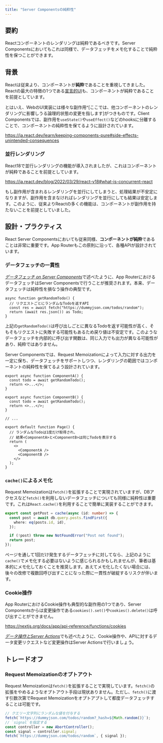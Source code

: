 ```yaml
---
title: "Server Componentsの純粋性"
---
```


## 要約

Reactコンポーネントのレンダリングは純粋であるべきです。Server Componentsにおいてもこれは同様で、データフェッチをメモ化することで純粋性を保つことができます。

## 背景

Reactは従来より、コンポーネントが**純粋**であることを重視してきました。Reactの最大の特徴の1つである[宣言的UI](https://ja.react.dev/learn/reacting-to-input-with-state#how-declarative-ui-compares-to-imperative)も、コンポーネントが純粋であることを前提としています。

とはいえ、WebのUI実装には様々な副作用^[ここでは、他コンポーネントのレンダリングに影響しうる論理的状態の変更を指します]がつきものです。Client Componentsでは、副作用を`useState()`や`useEffect()`などのhooksに分離することで、コンポーネントの純粋性を保てるように設計されています。

https://ja.react.dev/learn/keeping-components-pure#side-effects-unintended-consequences

### 並行レンダリング

React18で並行レンダリングの機能が導入されましたが、これはコンポーネントが純粋であることを前提としています。

https://ja.react.dev/blog/2022/03/29/react-v18#what-is-concurrent-react

もし副作用が含まれるレンダリングを並行にしてしまうと、処理結果が不安定になりますが、副作用を含まなければレンダリングを並行にしても結果は安定します。このように、従来よりReactの多くの機能は、コンポーネントが副作用を持たないことを前提としていました。

## 設計・プラクティス

React Server Componentsにおいても従来同様、**コンポーネントが純粋**であることは非常に重要です。App Routerもこの原則に沿って、各種APIが設計されています。

### データフェッチの一貫性

[_データフェッチ on Server Components_](part_1_server_components)で述べたように、App RouterにおけるデータフェッチはServer Componentsで行うことが推奨されます。本来、データフェッチは純粋性を損なう操作の典型です。

```tsx
async function getRandomTodo() {
  // リクエストごとにランダムなTodoを返すAPI
  const res = await fetch("https://dummyjson.com/todos/random");
  return (await res.json()) as Todo;
}
```

上記の`getRandomTodo()`は呼び出しごとに異なるTodoを返す可能性が高く、そもそもリクエストに失敗する可能性もあるため戻り値は不安定です。このようなデータフェッチを内部的に呼び出す関数は、同じ入力でも出力が異なる可能性があり、純粋ではありません。

Server Componentsでは、Request Memoizationによって入力に対する出力を一定に保ち、データフェッチをサポートしつつ、レンダリングの範囲ではコンポーネントの純粋性を保てるよう設計されています。

```tsx
export async function ComponentA() {
  const todo = await getRandomTodo();
  return <>...</>;
}

export async function ComponentB() {
  const todo = await getRandomTodo();
  return <>...</>;
}

// ...

export default function Page() {
  // ランダムなTodoは1度だけ取得され、
  // 結果<ComponentA>と<ComponentB>は同じTodoを表示する
  return (
    <>
      <ComponentA />
      <ComponentB />
    </>
  );
}
```

### `cache()`によるメモ化

Request Memoizationは`fetch()`を拡張することで実現されていますが、DBアクセスなど`fetch()`を利用しないデータフェッチについても同様に純粋性は重要です。これは`React.cache()`を利用することで簡単に実装することができます。

```ts
export const getPost = cache(async (id: number) => {
  const post = await db.query.posts.findFirst({
    where: eq(posts.id, id),
  });

  if (!post) throw new NotFoundError("Post not found");
  return post;
});
```

ページを通して1回だけ発生するデータフェッチに対してなら、上記のように`cache()`でメモ化する必要はないように感じられるかもしれませんが、筆者は基本的にメモ化しておくことを推奨します。あえてメモ化したくない場合には、後々の改修で複数回呼び出すことになった際に一貫性が破綻するリスクが伴います。

### Cookie操作

App RouterにおけるCookie操作も典型的な副作用の1つであり、Server Componentsからは変更操作である`cookies().set()`や`cookies().delete()`は呼び出すことができません。

https://nextjs.org/docs/app/api-reference/functions/cookies

[_データ操作とServer Actions_](part_3_data_mutation)でも述べたように、Cookie操作や、APIに対するデータ変更リクエストなど変更操作はServer Actionsで行いましょう。

## トレードオフ

### Request Memoizationのオプトアウト

Request Memoizationは`fetch()`を拡張することで実現しています。`fetch()`の拡張をやめるようなオプトアウト手段は現状ありません。ただし、`fetch()`に渡す引数次第でRequest Memoizationをオプトアプトして都度データフェッチすることは可能です。

```ts
// クエリー文字列にランダムな値を付与する
fetch(`https://dummyjson.com/todos/random?_hash=${Math.random()}`);
// `signal`を指定する
const controller = new AbortController();
const signal = controller.signal;
fetch(`https://dummyjson.com/todos/random`, { signal });
```
